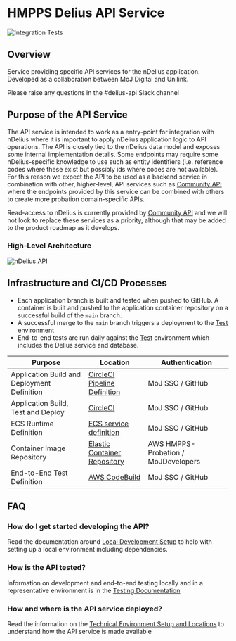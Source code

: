 # HMPPS Delius API Service
![Integration Tests](https://codebuild.eu-west-2.amazonaws.com/badges?uuid=eyJlbmNyeXB0ZWREYXRhIjoiUGhnUGFMQ0FXMlJZWTlOTk5zQ28zL3FkQnRsV0x5cnBNMEV4UTZHTE12QWRBUWlqU1gwNlpPM2RxU1RneVgySEVyMTBIVmJCZW1BMXB4RUlmME96S3NBPSIsIml2UGFyYW1ldGVyU3BlYyI6IjRPVWltcmppQnJhYVVzTHoiLCJtYXRlcmlhbFNldFNlcmlhbCI6MX0%3D&branch=main)

## Overview

Service providing specific API services for the nDelius application. Developed
as a collaboration between MoJ Digital and Unilink.

Please raise any questions in the #delius-api Slack channel

## Purpose of the API Service

The API service is intended to work as a entry-point for integration with
nDelius where it is important to apply nDelius application logic to API
operations. The API is closely tied to the nDelius data model and exposes some
internal implementation details. Some endpoints may require some
nDelius-specific knowledge to use such as entity identifiers (i.e. reference codes
where these exist but possibly ids where codes are not available). For this
reason we expect the API to be used as a backend service in combination with
other, higher-level, API services such as [Community API](https://github.com/ministryofjustice/community-api)
where the endpoints provided by this service can be combined with others to
create more probation domain-specific APIs.

Read-access to nDelius is currently provided by [Community API](https://github.com/ministryofjustice/community-api)
and we will not look to replace these services as a priority, although that
may be added to the product roadmap as it develops.

### High-Level Architecture

![nDelius API](./doc/img/nDelius-API.png?raw=true)

## Infrastructure and CI/CD Processes

* Each application branch is built and tested when pushed to GitHub. A container
  is built and pushed to the application container repository on a successful
  build of the `main` branch.
* A successful merge to the `main` branch triggers a deployment to the
  [Test](./doc/architecture/technical-environments.md#test) environment
* End-to-end tests are run daily against the
  [Test](./doc/architecture/technical-environments.md#test) environment which
  includes the Delius service and database.

| Purpose                                     | Location                                                                                                                           | Authentication                      |
|---------------------------------------------|------------------------------------------------------------------------------------------------------------------------------------|-------------------------------------|
| Application Build and Deployment Definition | [CircleCI Pipeline Definition](https://github.com/ministryofjustice/hmpps-delius-api/tree/main/.circleci)                          | MoJ SSO / GitHub                    |
| Application Build, Test and Deploy          | [CircleCI](https://app.circleci.com/pipelines/github/ministryofjustice/hmpps-delius-api)                                           | MoJ SSO / GitHub                    |
| ECS Runtime Definition                      | [ECS service definition](https://github.com/ministryofjustice/hmpps-delius-core-terraform/tree/master/application/delius-api)      | MoJ SSO / GitHub                    |
| Container Image Repository                  | [Elastic Container Repository](https://gallery.ecr.aws/hmpps/delius-api)                                                           | AWS HMPPS-Probation / MoJDevelopers |
| End-to-End Test Definition                  | [AWS CodeBuild](https://github.com/ministryofjustice/hmpps-delius-pipelines/blob/master/components/delius-core/test-delius-api.tf) | MoJ SSO / GitHub                    |

## FAQ

### How do I get started developing the API?

Read the documentation around [Local Development Setup](./doc/development.md)
to help with setting up a local environment including dependencies.

### How is the API tested?

Information on development and end-to-end testing locally and in a
representative environment is in the [Testing Documentation](./doc/testing.md)

### How and where is the API service deployed?

Read the information on the [Technical Environment Setup and Locations](./doc/architecture/technical-environments.md)
to understand how the API service is made available
